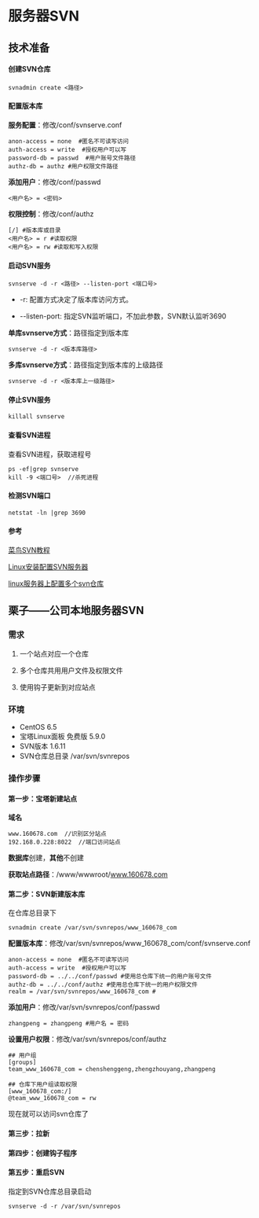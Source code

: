 # 服务器SVN

## 技术准备

#### 创建SVN仓库

```
svnadmin create <路径>
```

#### 配置版本库

**服务配置**：修改/conf/svnserve.conf

```
anon-access = none  #匿名不可读写访问
auth-access = write  #授权用户可以写
password-db = passwd  #用户账号文件路径
authz-db = authz #用户权限文件路径	
```

**添加用户**：修改/conf/passwd

```
<用户名> = <密码>
```

**权限控制**：修改/conf/authz

```
[/] #版本库或目录
<用户名> = r #读取权限
<用户名> = rw #读取和写入权限
```

#### 启动SVN服务

```
svnserve -d -r <路径> --listen-port <端口号>
```

- -r: 配置方式决定了版本库访问方式。

- --listen-port: 指定SVN监听端口，不加此参数，SVN默认监听3690

**单库svnserve方式**：路径指定到版本库

```
svnserve -d -r <版本库路径>
```

**多库svnserve方式**：路径指定到版本库的上级路径

```
svnserve -d -r <版本库上一级路径>
```

#### 停止SVN服务

```
killall svnserve
```

#### 查看SVN进程

查看SVN进程，获取进程号

```
ps -ef|grep svnserve
kill -9 <端口号>  //杀死进程
```

#### 检测SVN端口

```
netstat -ln |grep 3690
```

#### 参考

[菜鸟SVN教程](https://www.runoob.com/svn/svn-tutorial.html)

[Linux安装配置SVN服务器](https://www.cnblogs.com/puloieswind/p/5856326.html)

[linux服务器上配置多个svn仓库](https://blog.csdn.net/jesonjoke/article/details/77094867)

## 栗子——公司本地服务器SVN

### 需求

1. 一个站点对应一个仓库

2. 多个仓库共用用户文件及权限文件

3. 使用钩子更新到对应站点

### 环境

- CentOS 6.5
- 宝塔Linux面板 免费版 5.9.0
- SVN版本 1.6.11
- SVN仓库总目录 /var/svn/svnrepos

### 操作步骤

#### 第一步：宝塔新建站点

**域名**

```
www.160678.com  //识别区分站点
192.168.0.228:8022  //端口访问站点
```

**数据库**创建，**其他**不创建

**获取站点路径**：/www/wwwroot/www.160678.com

#### 第二步：SVN新建版本库

在仓库总目录下

```
svnadmin create /var/svn/svnrepos/www_160678_com
```

**配置版本库**：修改/var/svn/svnrepos/www_160678_com/conf/svnserve.conf

```
anon-access = none  #匿名不可读写访问
auth-access = write  #授权用户可以写
password-db = ../../conf/passwd #使用总仓库下统一的用户账号文件
authz-db = ../../conf/authz #使用总仓库下统一的用户权限文件
realm = /var/svn/svnrepos/www_160678_com #
```

**添加用户**：修改/var/svn/svnrepos/conf/passwd

```
zhangpeng = zhangpeng #用户名 = 密码
```

**设置用户权限**：修改/var/svn/svnrepos/conf/authz

```
## 用户组
[groups]
team_www_160678_com = chenshenggeng,zhengzhouyang,zhangpeng

## 仓库下用户组读取权限
[www_160678_com:/]
@team_www_160678_com = rw
```

现在就可以访问svn仓库了

#### 第三步：拉新



#### 第四步：创建钩子程序



#### 第五步：重启SVN

指定到SVN仓库总目录启动

```
svnserve -d -r /var/svn/svnrepos
```

